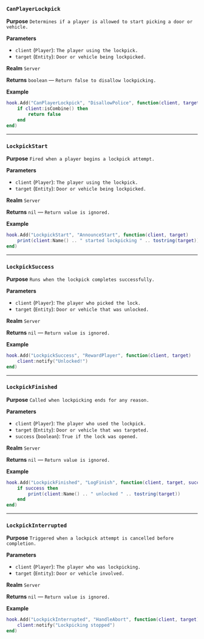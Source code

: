 ### `CanPlayerLockpick`

**Purpose**
`Determines if a player is allowed to start picking a door or vehicle.`

**Parameters**

* `client` (`Player`): `The player using the lockpick.`
* `target` (`Entity`): `Door or vehicle being lockpicked.`

**Realm**
`Server`

**Returns**
`boolean` — `Return false to disallow lockpicking.`

**Example**

```lua
hook.Add("CanPlayerLockpick", "DisallowPolice", function(client, target)
    if client:isCombine() then
        return false
    end
end)
```

---

### `LockpickStart`

**Purpose**
`Fired when a player begins a lockpick attempt.`

**Parameters**

* `client` (`Player`): `The player using the lockpick.`
* `target` (`Entity`): `Door or vehicle being lockpicked.`

**Realm**
`Server`

**Returns**
`nil` — `Return value is ignored.`

**Example**

```lua
hook.Add("LockpickStart", "AnnounceStart", function(client, target)
    print(client:Name() .. " started lockpicking " .. tostring(target))
end)
```

---

### `LockpickSuccess`

**Purpose**
`Runs when the lockpick completes successfully.`

**Parameters**

* `client` (`Player`): `The player who picked the lock.`
* `target` (`Entity`): `Door or vehicle that was unlocked.`

**Realm**
`Server`

**Returns**
`nil` — `Return value is ignored.`

**Example**

```lua
hook.Add("LockpickSuccess", "RewardPlayer", function(client, target)
    client:notify("Unlocked!")
end)
```

---

### `LockpickFinished`

**Purpose**
`Called when lockpicking ends for any reason.`

**Parameters**

* `client` (`Player`): `The player who used the lockpick.`
* `target` (`Entity`): `Door or vehicle that was targeted.`
* `success` (`boolean`): `True if the lock was opened.`

**Realm**
`Server`

**Returns**
`nil` — `Return value is ignored.`

**Example**

```lua
hook.Add("LockpickFinished", "LogFinish", function(client, target, success)
    if success then
        print(client:Name() .. " unlocked " .. tostring(target))
    end
end)
```

---

### `LockpickInterrupted`

**Purpose**
`Triggered when a lockpick attempt is cancelled before completion.`

**Parameters**

* `client` (`Player`): `The player who was lockpicking.`
* `target` (`Entity`): `Door or vehicle involved.`

**Realm**
`Server`

**Returns**
`nil` — `Return value is ignored.`

**Example**

```lua
hook.Add("LockpickInterrupted", "HandleAbort", function(client, target)
    client:notify("Lockpicking stopped")
end)
```
